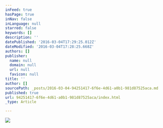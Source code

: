 ```yaml
---
inFeed: true
hasPage: true
inNav: false
inLanguage: null
starred: false
keywords: []
description: ''
datePublished: '2016-03-04T17:29:25.012Z'
dateModified: '2016-03-04T17:28:25.668Z'
authors: []
publisher:
  name: null
  domain: null
  url: null
  favicon: null
title: ''
author: []
sourcePath: _posts/2016-03-04-94251417-6f6e-4d61-a0b1-981d87525aca.md
published: true
url: 94251417-6f6e-4d61-a0b1-981d87525aca/index.html
_type: Article

---
```

![](https://the-grid-user-content.s3-us-west-2.amazonaws.com/88df683f-d6bd-4c2b-aae8-fa7ba4ae56cc.jpg)